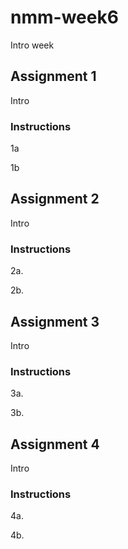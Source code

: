 # nmm-week6

Intro week

## Assignment 1

Intro

### Instructions

1a

1b

## Assignment 2

Intro

### Instructions

2a. 

2b. 

## Assignment 3

Intro

### Instructions

3a. 

3b. 

## Assignment 4

Intro

### Instructions

4a. 

4b. 
